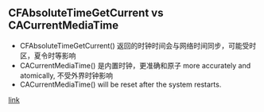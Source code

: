 <!-- 
title: CFAbsoluteTimeGetCurrent & CACurrentMediaTime
from: work
create: 2019-12-16
tags: ios,tech,term
-->

## CFAbsoluteTimeGetCurrent vs CACurrentMediaTime

- CFAbsoluteTimeGetCurrent() 返回的时钟时间会与网络时间同步，可能受时区，夏令时等影响
- CACurrentMediaTime() 是内置时钟，更准确和原子 more accurately and atomically, 不受外界时钟影响
- CACurrentMediaTime() will be reset after the system restarts.

[link](https://topic.alibabacloud.com/a/the-difference-between-nsdate-cfabsolutetimegetcurrent-and-cacurrentmediatime_8_8_31573850.html)

